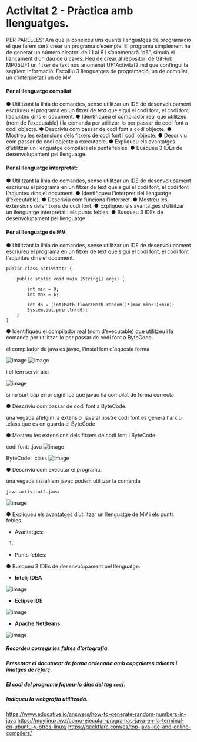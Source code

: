 # Activitat 2 - Pràctica amb llenguatges.

PER PARELLES:
Ara que ja coneixeu uns quants llenguatges de programació el que farem serà
crear un programa d’exemple.
El programa simplement ha de generar un número aleatori de l’1 al 6 i
s’anomenarà “d6”, simula el llançament d’un dau de 6 cares.
Heu de crear al repositori de GitHub MP05UF1 un fitxer de text nou anomenat
UF1Activitat2.md que confingui la següent informació:
Escolliu 3 llenguatges de programació, un de compilat, un d’interpretat i un de MV


#### Per al llenguatge compilat:
● Utilitzant la línia de comandes, sense utilitzar un IDE de desenvolupament
escriureu el programa en un fitxer de text que sigui el codi font, el codi font
l’adjunteu dins el document.
● Identifiqueu el compilador real que utilitzeu (nom de l’executable) i la
comanda per utilitzar-lo per passar de codi font a codi objecte.
● Descriviu com passar de codi font a codi objecte.
● Mostreu les extensions dels fitxers de codi font i codi objecte.
● Descriviu com passar de codi objecte a executable.
● Expliqueu els avantatges d’utilitzar un llenguatge compilat i els punts febles.
● Busqueu 3 IDEs de desenvolupament pel llenguatge.

#### Per al llenguatge interpretat:
● Utilitzant la línia de comandes, sense utilitzar un IDE de desenvolupament
escriureu el programa en un fitxer de text que sigui el codi font, el codi font
l’adjunteu dins el document.
● Identifiqueu l'intèrpret del llenguatge (l’executable).
● Descriviu com funciona l’intèrpret.
● Mostreu les extensions dels fitxers de codi font.
● Expliqueu els avantatges d’utilitzar un llenguatge interpretat i els punts febles.
● Busqueu 3 IDEs de desenvolupament pel llenguatge

#### Per al llenguatge de MV:
● Utilitzant la línia de comandes, sense utilitzar un IDE de desenvolupament
escriureu el programa en un fitxer de text que sigui el codi font, el codi font
l’adjunteu dins el document.

```
public class activitat2 {

	public static void main (String[] args) {
	
		int min = 0;
		int max = 6;
		
		int d6 = (int)Math.floor(Math.random()*(max-min+1)+min);
		System.out.println(d6);
	}
}
```

● Identifiqueu el compilador real (nom d’executable) que utilitzeu i la comanda
per utilitzar-lo per passar de codi font a ByteCode.

el compilador de java es javac, l'instal·lem d'aquesta forma

![image](https://user-images.githubusercontent.com/114953110/194002865-8fffa9a6-10e1-43a0-81ed-2908c04fba90.png)
![image](https://user-images.githubusercontent.com/114953110/194005745-d13f7453-df8a-4878-8113-b3273d9ae24b.png)

i el fem servir aixi

![image](https://user-images.githubusercontent.com/114953110/194005893-e1d778c5-01bb-45a7-90ee-68e72426c7c9.png)

si no surt cap error significa que javac ha compilat de forma correcta

● Descriviu com passar de codi font a ByteCode.

una vegada afetgim la extensio .java al nostre codi font es genera l'arxiu .class que es on guarda el ByteCode

● Mostreu les extensions dels fitxers de codi font i ByteCode.

codi font: .java ![image](https://user-images.githubusercontent.com/114953110/194004922-cfd67e0f-9902-4cc9-81c1-a2dbc7ff46da.png)


ByteCode: .class ![image](https://user-images.githubusercontent.com/114953110/194004891-7e87433f-631c-403f-8bae-9e638684ec71.png)


● Descriviu com executar el programa.

una vegada instal·lem javac podem utilitzar la comanda 

```
java activitat2.java
```

![image](https://user-images.githubusercontent.com/114953110/194003109-c02080d9-a66d-40d6-9693-33fae90d8920.png)



● Expliqueu els avantatges d’utilitzar un llenguatge de MV i els punts febles.

- Avantatges:

1. 


- Punts febles:



● Busqueu 3 IDEs de desenvolupament pel llenguatge. 

- **Intelij IDEA**

![image](https://user-images.githubusercontent.com/114953110/194006880-5e863724-48c4-4456-acb1-bdccc49f1a1a.png)


- **Eclipse IDE**

![image](https://user-images.githubusercontent.com/114953110/194006679-5e9b2ed8-0831-456b-8df6-0bdd4544f737.png)

- **Apache NetBeans**

![image](https://user-images.githubusercontent.com/114953110/194006811-121e08d0-44ce-49d2-bacd-c6d9d8df0eef.png)



##### Recordeu corregir les faltes d’ortografia.
##### Presentar el document de forma ordenada amb capçaleres adients i imatges de reforç.
##### El codi del programa fiqueu-lo dins del tag ``` codi ```.
##### Indiqueu la webgrafia utilitzada.

https://www.educative.io/answers/how-to-generate-random-numbers-in-java
https://muylinux.xyz/como-ejecutar-programas-java-en-la-terminal-en-ubuntu-y-otros-linux/
https://geekflare.com/es/top-java-ide-and-online-compilers/

